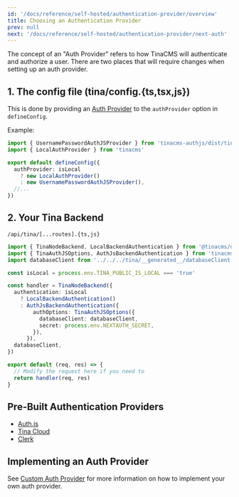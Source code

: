```yaml
---
id: '/docs/reference/self-hosted/authentication-provider/overview'
title: Choosing an Authentication Provider
prev: null
next: '/docs/reference/self-hosted/authentication-provider/next-auth'
---
```


The concept of an "Auth Provider" refers to how TinaCMS will authenticate and authorize a user. There are two places that will require changes when setting up an auth provider.

## 1. The config file (tina/config.{ts,tsx,js})

This is done by providing an [Auth Provider](/docs/reference/self-hosted/authentication-provider/bring-your-own#) to the `authProvider` option in `defineConfig`.

Example:

```ts
import { UsernamePasswordAuthJSProvider } from 'tinacms-authjs/dist/tinacms'
import { LocalAuthProvider } from 'tinacms'

export default defineConfig({
  authProvider: isLocal
    ? new LocalAuthProvider()
    : new UsernamePasswordAuthJSProvider(),
  //...
})
```

## 2. Your Tina Backend

`/api/tina/[...routes].{ts,js}`

```ts
import { TinaNodeBackend, LocalBackendAuthentication } from '@tinacms/datalayer'
import { TinaAuthJSOptions, AuthJsBackendAuthentication } from 'tinacms-authjs'
import databaseClient from '../../../tina/__generated__/databaseClient'

const isLocal = process.env.TINA_PUBLIC_IS_LOCAL === 'true'

const handler = TinaNodeBackend({
  authentication: isLocal
    ? LocalBackendAuthentication()
    : AuthJsBackendAuthentication({
        authOptions: TinaAuthJSOptions({
          databaseClient: databaseClient,
          secret: process.env.NEXTAUTH_SECRET,
        }),
      }),
  databaseClient,
})

export default (req, res) => {
  // Modify the request here if you need to
  return handler(req, res)
}
```

## Pre-Built Authentication Providers

- [Auth.js](/docs/reference/self-hosted/authentication-provider/next-auth)
- [Tina Cloud](/docs/reference/self-hosted/authentication-provider/tina-cloud)
- [Clerk](/docs/reference/self-hosted/authentication-provider/clerk-auth)

## Implementing an Auth Provider

See [Custom Auth Provider](/docs/reference/self-hosted/authentication-provider/bring-your-own) for more information on how to implement your own auth provider.
